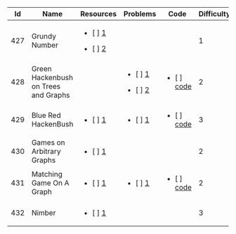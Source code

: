 Id | Name |  Resources | Problems | Code | Difficulty
---|---|---|---|---|---|
427 | Grundy Number | <ul><li>[ ]  [1](http://e-maxx.ru/algo/sprague_grundy)</li></ul><ul><li>[ ]  [2](https://codeforces.com/blog/entry/66040)</li></ul> |  []() []() |  []() []() | 1 | 
428 | Green Hackenbush on Trees and Graphs |  []() []() | <ul><li>[ ]  [1](https://www.spoj.com/PT07/problems/PT07A/)</li></ul><ul><li>[ ]  [2](https://www.codechef.com/AMR16MOS/problems/AMR16J)</li></ul> | <ul><li>[ ]  [code](https://github.com/ShahjalalShohag/code-library/blob/master/Game%20Theory/Green%20Hackenbush.cpp)</li></ul> []() | 2 | 
429 | Blue Red HackenBush | <ul><li>[ ]  [1](https://discuss.codechef.com/t/gerald08-editorial/5137/2)</li></ul> []() | <ul><li>[ ]  [1](https://www.codechef.com/problems/GERALD08)</li></ul> []() | <ul><li>[ ]  [code](https://github.com/ShahjalalShohag/code-library/blob/master/Game%20Theory/Blue%20Red%20Hackenbush.cpp)</li></ul> []() | 3 | 
430 | Games on Arbitrary Graphs | <ul><li>[ ]  [1](https://cp-algorithms.com/game_theory/games_on_graphs.html)</li></ul> []() |  []() []() |  []() []() | 2 | 
431 | Matching Game On A Graph | <ul><li>[ ]  [1](https://discuss.codechef.com/t/hamilg-editorial/11310)</li></ul> []() | <ul><li>[ ]  [1](https://www.codechef.com/problems/HAMILG)</li></ul> []() | <ul><li>[ ]  [code](https://github.com/ShahjalalShohag/code-library/blob/master/Game%20Theory/Matching%20Game%20On%20A%20Graph.cpp)</li></ul> []() | 2 | 
432 | Nimber | <ul><li>[ ]  [1](https://judge.yosupo.jp/problem/nim_product_64)</li></ul> []() |  []() []() |  []() []() | 3 | 

